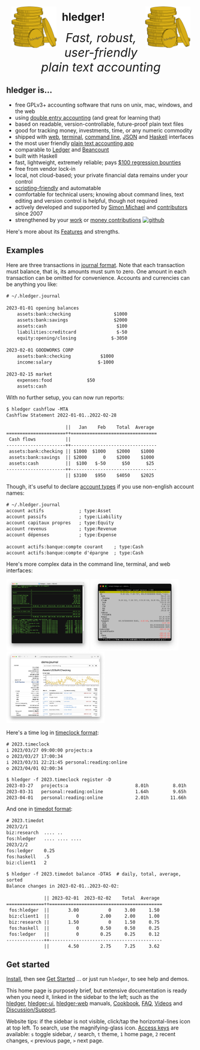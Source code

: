 <img id="coins" src="images/coins2-248.png" style="width:120px; margin:2em 1em; float:left;" />
<img id="coins" src="images/coins2-248.png" style="width:120px; margin:2em 1em; float:right;" />

# hledger!
<div id="tagline">
Fast, robust, user-friendly<br>plain text accounting
</div>

## hledger is...
- free GPLv3+ accounting software that runs on unix, mac, windows, and the web
- using [double entry accounting](accounting.md) (and great for learning that)
- based on readable, version-controllable, future-proof plain text files
- good for tracking money, investments, time, or any numeric commodity
- shipped with [web](web.md), [terminal](ui.md), [command line](add.md), [JSON](https://hledger.org/dev/hledger-web.html#json-api) and [Haskell](https://hackage.haskell.org/package/hledger-lib) interfaces
- the most user friendly [plain text accounting app](https://plaintextaccounting.org)
- comparable to [Ledger](ledger.md) and [Beancount](beancount.md)
- built with Haskell
- fast, lightweight, extremely reliable; pays [$100 regression bounties](http://hledger.org/regressionbounty)
- free from vendor lock-in
- local, not cloud-based; your private financial data remains under your control
- [scripting-friendly](scripting.md) and automatable
- comfortable for technical users; knowing about command lines, text editing and version control is helpful, though not required
- actively developed and supported by [Simon Michael](http://joyful.com) and [contributors](CREDITS.html) since 2007
- strengthened by your [work](CONTRIBUTING.md) or [money contributions](sponsor.html)
  [![github](https://img.shields.io/github/stars/simonmichael/hledger.svg?logo=GitHub&label=Github&color=brightgreen)](https://github.com/simonmichael/hledger)

Here's more about its [Features](features.md) and strengths.
<!--
[Plain text accounting for fun and profit](https://youtube.com/watch?v=lazZwTmAEHs) (30m, Glenn Ramsey @ Kiwi Pycon XI, 2022)  
-->

## Examples
Here are three transactions in [journal format](hledger.md#journal-format). 
Note that each transaction must balance, that is, its amounts must sum to zero.
One amount in each transaction can be omitted for convenience.
Accounts and currencies can be anything you like:

```journal
# ~/.hledger.journal

2023-01-01 opening balances
    assets:bank:checking                $1000
    assets:bank:savings                 $2000
    assets:cash                          $100
    liabilities:creditcard               $-50
    equity:opening/closing             $-3050

2023-02-01 GOODWORKS CORP
    assets:bank:checking           $1000
    income:salary                 $-1000

2023-02-15 market
    expenses:food             $50
    assets:cash
```

With no further setup, you can now run reports:
```shell
$ hledger cashflow -MTA
Cashflow Statement 2022-01-01..2022-02-28

                      ||   Jan    Feb    Total  Average 
======================++================================
 Cash flows           ||                                
----------------------++--------------------------------
 assets:bank:checking || $1000  $1000    $2000    $1000 
 assets:bank:savings  || $2000      0    $2000    $1000 
 assets:cash          ||  $100   $-50      $50      $25 
----------------------++--------------------------------
                      || $3100   $950    $4050    $2025 
```

Though, it's useful to declare [account types](hledger.md#account-types) if you use non-english account names:
```journal
# ~/.hledger.journal
account actifs             ; type:Asset
account passifs            ; type:Liability
account capitaux propres   ; type:Equity
account revenus            ; type:Revenue
account dépenses           ; type:Expense

account actifs:banque:compte courant    ; type:Cash
account actifs:banque:compte d'épargne  ; type:Cash
```

Here's more complex data in the command line, terminal, and web interfaces:

<a href="/images/cli-green-bs-reg.png" class="highslide" onclick="return hs.expand(this, { captionText:'The hledger command line interface.' })"><img src="images/cli-green-bs-reg.png" height="190"></a>
<a href="/images/home-ui-3.png"        class="highslide" onclick="return hs.expand(this, { captionText:'The hledger-ui text user interface.' })"><img src="images/home-ui-3.png"        height="190"></a>
<a href="/images/web-bcexample.png"    class="highslide" onclick="return hs.expand(this, { captionText:'The hledger-web web user interface.' })"><img src="images/web-bcexample.png"    height="190"></a>

Here's a time log in  [timeclock format](hledger.md#timeclock-format):

```timeclock
# 2023.timeclock
i 2023/03/27 09:00:00 projects:a
o 2023/03/27 17:00:34
i 2023/03/31 22:21:45 personal:reading:online
o 2023/04/01 02:00:34
```
```
$ hledger -f 2023.timeclock register -D
2023-03-27   projects:a                         8.01h         8.01h
2023-03-31   personal:reading:online            1.64h         9.65h
2023-04-01   personal:reading:online            2.01h        11.66h
```

And one in [timedot format](hledger.md#timedot-format):

```timedot
# 2023.timedot
2023/2/1
biz:research  .... ..
fos:hledger   .... .... ....
2023/2/2
fos:ledger    0.25
fos:haskell   .5
biz:client1   2
```
```
$ hledger -f 2023.timedot balance -DTAS  # daily, total, average, sorted
Balance changes in 2023-02-01..2023-02-02:

              || 2023-02-01  2023-02-02    Total  Average 
==============++==========================================
 fos:hledger  ||       3.00           0     3.00     1.50 
 biz:client1  ||          0        2.00     2.00     1.00 
 biz:research ||       1.50           0     1.50     0.75 
 fos:haskell  ||          0        0.50     0.50     0.25 
 fos:ledger   ||          0        0.25     0.25     0.12 
--------------++------------------------------------------
              ||       4.50        2.75     7.25     3.62 
```

## Get started

[Install](install.html), then see [Get Started](start.html) ... or just run `hledger`, to see help and demos.

This home page is purposely brief, but extensive documentation is  ready when you need it, 
linked in the sidebar to the left; such as the\
[hledger](hledger.md), [hledger-ui](hledger-ui.md), [hledger-web](hledger-web.md) manuals,
[Cookbook](cookbook.md), [FAQ](faq.md), [Videos](videos.md) and [Discussion/Support](support.md).

Website tips: if the sidebar is not visible, click/tap the horizontal-lines icon at top left. 
To search, use the magnifying-glass icon. 
[Access keys](https://en.wikipedia.org/wiki/Access_key#Access_in_different_browsers) are available:
`s` toggle sidebar, `/` search, `t` theme, `1` home page, `2` recent changes, `<` previous page, `>` next page. 


<style>
#grabber {
  text-align:center;
  padding:1em 1em 0 1em;
/*  border:2px solid limegreen; */
  border-radius:8px; 
  margin:1em;
}
#grabber .heading {
  /*font-style: italic; */
  font-size:x-large;
  font-weight:bold;
}

.content h1 { 
  font-size: 5em;
  font-style: italic;
  text-align:center;
  margin: 0.5em 0 0;
  display:block;
}
/* 
.content h2 { 
  text-align:center;
  font-size: 2em;
  margin-top:2em; 
}
*/
#tagline {
  font-size:xx-large;
  font-style:italic; 
  text-align:center;
  margin:0 0 0.5em;
}

#leadingword {
  font-weight:bold;
  font-style:italic;
  font-size:x-large;
}

#screenshots td {
  border: 0 !important;
  padding: 0 2em 0 0;
}

code::first-line {
  font-weight:bold;
}
</style>
